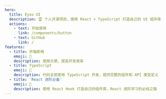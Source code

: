 ```yaml
---
hero:
  title: Eyas UI
  description: 🏆 个人开源项目，使用 React + TypeScript 打造自己的 UI 组件库
  actions:
    - text: 开始使用
      link: /components/button
    - text: GitHub
      link: /
features:
  - title: 开箱即用
    emoji: 💎
    description: 使用方便，提高开发效率
  - title: TypeScript
    emoji: 🌈
    description: 代码全部使用 TypeScript 开发，提供完整的组件和 API 类型定义
  - title: 'React 进阶必备'
    emoji: 🚀
    description: 使用 React Hook 打造自己的组件库，React 进阶学习的必经之路
---
```

